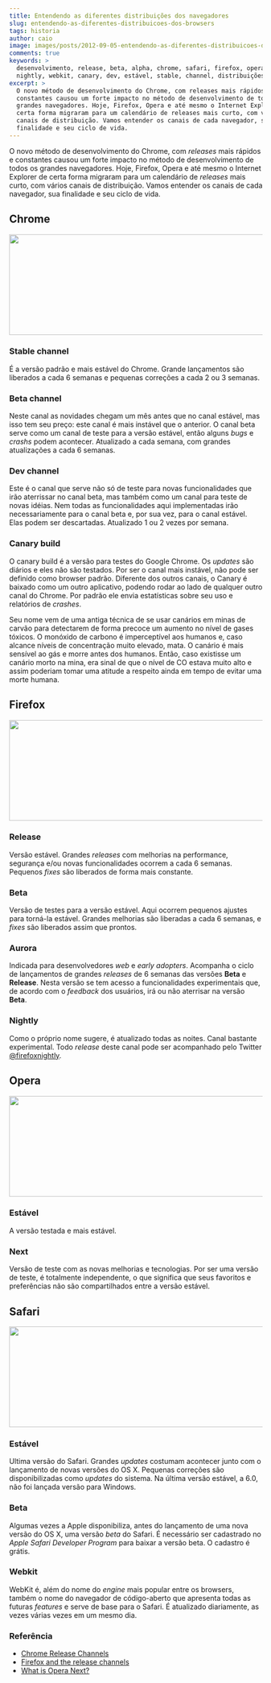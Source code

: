 ```yaml
---
title: Entendendo as diferentes distribuições dos navegadores
slug: entendendo-as-diferentes-distribuicoes-dos-browsers
tags: historia
author: caio
image: images/posts/2012-09-05-entendendo-as-diferentes-distribuicoes-dos-navegadores.jpg
comments: true
keywords: >
  desenvolvimento, release, beta, alpha, chrome, safari, firefox, opera, aurora,
  nightly, webkit, canary, dev, estável, stable, channel, distribuições, browsers
excerpt: >
  O novo método de desenvolvimento do Chrome, com releases mais rápidos e
  constantes causou um forte impacto no método de desenvolvimento de todos os
  grandes navegadores. Hoje, Firefox, Opera e até mesmo o Internet Explorer de
  certa forma migraram para um calendário de releases mais curto, com vários
  canais de distribuição. Vamos entender os canais de cada navegador, sua
  finalidade e seu ciclo de vida.
---
```


O novo método de desenvolvimento do Chrome, com _releases_ mais rápidos e
constantes causou um forte impacto no método de desenvolvimento de todos os
grandes navegadores. Hoje, Firefox, Opera e até mesmo o Internet Explorer de
certa forma migraram para um calendário de _releases_ mais curto, com vários
canais de distribuição. Vamos entender os canais de cada navegador, sua
finalidade e seu ciclo de vida.

## Chrome

<p><img src="/images/posts/2012-09-05-chrome.jpg" width="700" height="200" /></p>

### Stable channel

É a versão padrão e mais estável do Chrome. Grande lançamentos são liberados a
cada 6 semanas e pequenas correções a cada 2 ou 3 semanas.

### Beta channel

Neste canal as novidades chegam um mês antes que no canal estável, mas isso tem
seu preço: este canal é mais instável que o anterior. O canal beta serve como
um canal de teste para a versão estável, então alguns _bugs_ e _crashs_ podem
acontecer. Atualizado a cada semana, com grandes atualizações a cada 6 semanas.

### Dev channel

Este é o canal que serve não só de teste para novas funcionalidades que irão
aterrissar no canal beta, mas também como um canal para teste de novas idéias.
Nem todas as funcionalidades aqui implementadas irão necessariamente para o
canal beta e, por sua vez, para o canal estável. Elas podem ser descartadas.
Atualizado 1 ou 2 vezes por semana.

### Canary build

O canary build é a versão para testes do Google Chrome. Os _updates_ são
diários e eles não são testados. Por ser o canal mais instável, não pode ser
definido como browser padrão. Diferente dos outros canais, o Canary é baixado
como um outro aplicativo, podendo rodar ao lado de qualquer outro canal do
Chrome. Por padrão ele envia estatísticas sobre seu uso e relatórios de
_crashes_.

Seu nome vem de uma antiga técnica de se usar canários em minas de carvão para
detectarem de forma precoce um aumento no nível de gases tóxicos. O monóxido
de carbono é imperceptível aos humanos e, caso alcance níveis de concentração
muito elevado, mata. O canário é mais sensível ao gás e morre antes dos
humanos. Então, caso existisse um canário morto na mina, era sinal de que o
nível de CO estava muito alto e assim poderiam tomar uma atitude a respeito
ainda em tempo de evitar uma morte humana.


## Firefox

<p><img src="/images/posts/2012-09-05-firefox.jpg" width="700" height="200" /></p>

### Release

Versão estável. Grandes _releases_ com melhorias na performance, segurança
e/ou novas funcionalidades ocorrem a cada 6 semanas. Pequenos _fixes_ são
liberados de forma mais constante.

### Beta

Versão de testes para a versão estável. Aqui ocorrem pequenos ajustes para
torná-la estável. Grandes melhorias são liberadas a cada 6 semanas, e _fixes_
são liberados assim que prontos.

### Aurora

Indicada para desenvolvedores _web_ e _early adopters_. Acompanha o ciclo de
lançamentos de grandes _releases_ de 6 semanas das versões **Beta** e
**Release**. Nesta versão se tem acesso a funcionalidades experimentais que,
de acordo com o _feedback_ dos usuários, irá ou não aterrisar na versão
**Beta**.

### Nightly

Como o próprio nome sugere, é atualizado todas as noites. Canal bastante
experimental. Todo _release_ deste canal pode ser acompanhado pelo Twitter
[@firefoxnightly](http://twitter.com/firefoxnightly).

## Opera

<p><img src="/images/posts/2012-09-05-opera.jpg" width="700" height="200" /></p>

### Estável

A versão testada e mais estável.

### Next

Versão de teste com as novas melhorias e tecnologias. Por ser uma versão de
teste, é totalmente independente, o que significa que seus favoritos e
preferências não são compartilhados entre a versão estável.

## Safari

<p><img src="/images/posts/2012-09-05-safari.jpg" width="700" height="200" /></p>

### Estável

Ultima versão do Safari. Grandes _updates_ costumam acontecer junto com o
lançamento de novas versões do OS X. Pequenas correções são disponibilizadas como _updates_ do sistema.
Na última versão estável, a 6.0, não foi lançada versão para Windows.

### Beta

Algumas vezes a Apple disponibiliza, antes do lançamento de uma nova versão do OS X, uma versão _beta_ do Safari.
É necessário ser cadastrado no *Apple Safari Developer Program* para baixar a versão beta. O cadastro é grátis.

### Webkit

WebKit é, além do nome do _engine_ mais popular entre os browsers, também o nome
do navegador de código-aberto que apresenta todas as futuras _features_ e
serve de base para o Safari. É atualizado diariamente, as vezes várias vezes
em um mesmo dia.


<aside class="fonte">
    <h3>Referência</h3>
    <ul>
        <li><a href="http://www.chromium.org/getting-involved/dev-channel" alt="Chrome Release Channels" title="Chrome Release Channels">Chrome Release Channels</a></li>
        <li><a href="https://hacks.mozilla.org/2012/05/firefox-and-the-release-channels/" alt="https://hacks.mozilla.org/2012/05/firefox-and-the-release-channels/" title="Firefox and the release channels">Firefox and the release channels</a></li>
        <li><a href="http://www.opera.com/support/kb/view/991/" alt="http://www.opera.com/support/kb/view/991/" title="What is Opera Next?">What is Opera Next?</a></li>
    </ul>
</aside>
